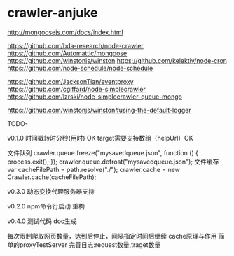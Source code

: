 # crawler-anjuke
http://mongoosejs.com/docs/index.html

https://github.com/bda-research/node-crawler
https://github.com/Automattic/mongoose
https://github.com/winstonjs/winston
https://github.com/kelektiv/node-cron
https://github.com/node-schedule/node-schedule

https://github.com/JacksonTian/eventproxy
https://github.com/cgiffard/node-simplecrawler
https://github.com/lzrski/node-simplecrawler-queue-mongo

https://github.com/winstonjs/winston#using-the-default-logger


TODO-

v0.1.0
时间戳转时分秒(用时) OK
target需要支持数组（helpUrl）OK

文件队列
crawler.queue.freeze("mysavedqueue.json", function () {
    process.exit();
});
crawler.queue.defrost("mysavedqueue.json");
文件缓存
var cacheFilePath = path.resolve("./");
crawler.cache = new Crawler.cache(cacheFilePath);

v0.3.0
动态变换代理服务器支持

v0.2.0
npm命令行启动
重构

v0.4.0
测试代码
doc生成


每次限制爬取网页数量，达到后停止，间隔指定时间后继续
cache原理与作用
简单的proxyTestServer
完善日志:request数量,traget数量